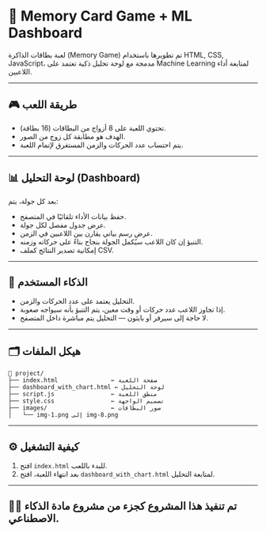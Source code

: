 
# 🧠 Memory Card Game + ML Dashboard

لعبة بطاقات الذاكرة (Memory Game) تم تطويرها باستخدام HTML, CSS, JavaScript، مدمجة مع لوحة تحليل ذكية تعتمد على Machine Learning لمتابعة أداء اللاعبين.

---

## 🎮 طريقة اللعب

- تحتوي اللعبة على 8 أزواج من البطاقات (16 بطاقة).
- الهدف هو مطابقة كل زوج من الصور.
- يتم احتساب عدد الحركات والزمن المستغرق لإتمام اللعبة.

---

## 📊 لوحة التحليل (Dashboard)

بعد كل جولة، يتم:

- حفظ بيانات الأداء تلقائيًا في المتصفح.
- عرض جدول مفصل لكل جولة.
- عرض رسم بياني يقارن بين اللاعبين في الزمن.
- التنبؤ إن كان اللاعب سيُكمل الجولة بنجاح بناءً على حركاته وزمنه.
- إمكانية تصدير النتائج كملف CSV.

---

## 🧠 الذكاء المستخدم

- التحليل يعتمد على عدد الحركات والزمن.
- إذا تجاوز اللاعب عدد حركات أو وقت معين، يتم التنبؤ بأنه سيواجه صعوبة.
- لا حاجة إلى سيرفر أو بايثون — التحليل يتم مباشرة داخل المتصفح.

---

## 🗂️ هيكل الملفات

```
📁 project/
├── index.html               ← صفحة اللعبة
├── dashboard_with_chart.html ← لوحة التحليل
├── script.js                ← منطق اللعبة
├── style.css                ← تصميم الواجهة
├── images/                  ← صور البطاقات
│   └── img-1.png إلى img-8.png
```

---

## ⚙️ كيفية التشغيل

1. افتح `index.html` للبدء باللعب.
2. بعد انتهاء اللعبة، افتح `dashboard_with_chart.html` لمتابعة التحليل.

---

## 🙋‍♀️ تم تنفيذ هذا المشروع كجزء من مشروع مادة الذكاء الاصطناعي.
